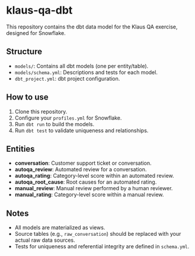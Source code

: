 # klaus-qa-dbt

This repository contains the dbt data model for the Klaus QA exercise, designed for Snowflake.

## Structure

- `models/`: Contains all dbt models (one per entity/table).
- `models/schema.yml`: Descriptions and tests for each model.
- `dbt_project.yml`: dbt project configuration.

## How to use

1. Clone this repository.
2. Configure your `profiles.yml` for Snowflake.
3. Run `dbt run` to build the models.
4. Run `dbt test` to validate uniqueness and relationships.

## Entities

- **conversation**: Customer support ticket or conversation.
- **autoqa_review**: Automated review for a conversation.
- **autoqa_rating**: Category-level score within an automated review.
- **autoqa_root_cause**: Root causes for an automated rating.
- **manual_review**: Manual review performed by a human reviewer.
- **manual_rating**: Category-level score within a manual review.

## Notes

- All models are materialized as views.
- Source tables (e.g., `raw_conversation`) should be replaced with your actual raw data sources.
- Tests for uniqueness and referential integrity are defined in `schema.yml`.
